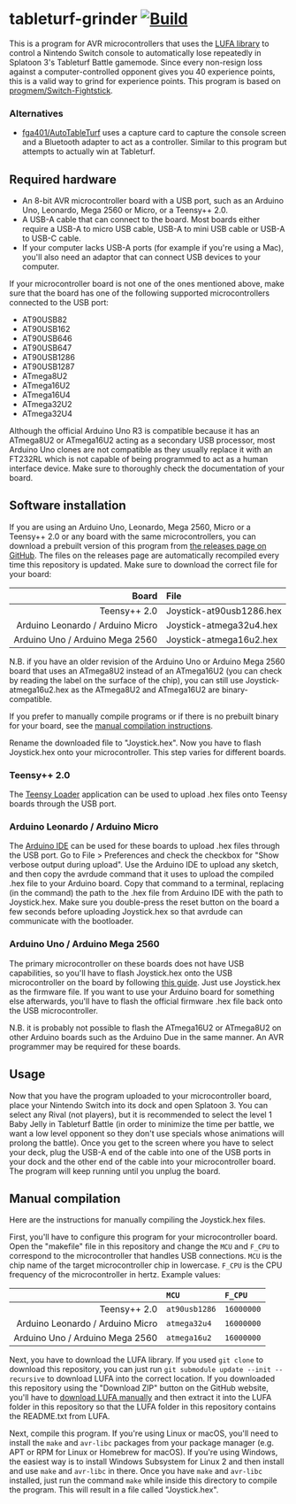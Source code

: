# tableturf-grinder [![Build](https://github.com/white-axe/tableturf-grinder/actions/workflows/build.yml/badge.svg)](https://github.com/white-axe/tableturf-grinder/actions/workflows/build.yml)

This is a program for AVR microcontrollers that uses the [LUFA library](https://github.com/abcminiuser/lufa) to control a Nintendo Switch console to automatically lose repeatedly in Splatoon 3's Tableturf Battle gamemode. Since every non-resign loss against a computer-controlled opponent gives you 40 experience points, this is a valid way to grind for experience points. This program is based on [progmem/Switch-Fightstick](https://github.com/progmem/Switch-Fightstick).

### Alternatives

* [fga401/AutoTableTurf](https://github.com/fga401/AutoTableTurf) uses a capture card to capture the console screen and a Bluetooth adapter to act as a controller. Similar to this program but attempts to actually win at Tableturf.

## Required hardware

* An 8-bit AVR microcontroller board with a USB port, such as an Arduino Uno, Leonardo, Mega 2560 or Micro, or a Teensy++ 2.0. 
* A USB-A cable that can connect to the board. Most boards either require a USB-A to micro USB cable, USB-A to mini USB cable or USB-A to USB-C cable.
* If your computer lacks USB-A ports (for example if you're using a Mac), you'll also need an adaptor that can connect USB devices to your computer.

If your microcontroller board is not one of the ones mentioned above, make sure that the board has one of the following supported microcontrollers connected to the USB port:

* AT90USB82
* AT90USB162
* AT90USB646
* AT90USB647
* AT90USB1286
* AT90USB1287
* ATmega8U2
* ATmega16U2
* ATmega16U4
* ATmega32U2
* ATmega32U4

Although the official Arduino Uno R3 is compatible because it has an ATmega8U2 or ATmega16U2 acting as a secondary USB processor, most Arduino Uno clones are not compatible as they usually replace it with an FT232RL which is not capable of being programmed to act as a human interface device. Make sure to thoroughly check the documentation of your board.

## Software installation

If you are using an Arduino Uno, Leonardo, Mega 2560, Micro or a Teensy++ 2.0 or any board with the same microcontrollers, you can download a prebuilt version of this program from [the releases page on GitHub](https://github.com/white-axe/tableturf-grinder/releases/tag/latest). The files on the releases page are automatically recompiled every time this repository is updated. Make sure to download the correct file for your board:

| Board | File |
| -: | :- |
| Teensy++ 2.0 | Joystick-at90usb1286.hex |
| Arduino Leonardo / Arduino Micro | Joystick-atmega32u4.hex |
| Arduino Uno / Arduino Mega 2560 | Joystick-atmega16u2.hex |

N.B. if you have an older revision of the Arduino Uno or Arduino Mega 2560 board that uses an ATmega8U2 instead of an ATmega16U2 (you can check by reading the label on the surface of the chip), you can still use Joystick-atmega16u2.hex as the ATmega8U2 and ATmega16U2 are binary-compatible.

If you prefer to manually compile programs or if there is no prebuilt binary for your board, see the [manual compilation instructions](#manual-compilation).

Rename the downloaded file to "Joystick.hex". Now you have to flash Joystick.hex onto your microcontroller. This step varies for different boards.

### Teensy++ 2.0

The [Teensy Loader](https://www.pjrc.com/teensy/loader.html) application can be used to upload .hex files onto Teensy boards through the USB port.

### Arduino Leonardo / Arduino Micro

The [Arduino IDE](https://www.arduino.cc/en/software) can be used for these boards to upload .hex files through the USB port. Go to File > Preferences and check the checkbox for "Show verbose output during upload". Use the Arduino IDE to upload any sketch, and then copy the avrdude command that it uses to upload the compiled .hex file to your Arduino board. Copy that command to a terminal, replacing (in the command) the path to the .hex file from Arduino IDE with the path to Joystick.hex. Make sure you double-press the reset button on the board a few seconds before uploading Joystick.hex so that avrdude can communicate with the bootloader.

### Arduino Uno / Arduino Mega 2560
The primary microcontroller on these boards does not have USB capabilities, so you'll have to flash Joystick.hex onto the USB microcontroller on the board by following [this guide](https://docs.arduino.cc/hacking/software/DFUProgramming8U2). Just use Joystick.hex as the firmware file. If you want to use your Arduino board for something else afterwards, you'll have to flash the official firmware .hex file back onto the USB microcontroller.

N.B. it is probably not possible to flash the ATmega16U2 or ATmega8U2 on other Arduino boards such as the Arduino Due in the same manner. An AVR programmer may be required for these boards.

## Usage

Now that you have the program uploaded to your microcontroller board, place your Nintendo Switch into its dock and open Splatoon 3. You can select any Rival (not players), but it is recommended to select the level 1 Baby Jelly in Tableturf Battle (in order to minimize the time per battle, we want a low level opponent so they don't use specials whose animations will prolong the battle). Once you get to the screen where you have to select your deck, plug the USB-A end of the cable into one of the USB ports in your dock and the other end of the cable into your microcontroller board. The program will keep running until you unplug the board.

## Manual compilation

Here are the instructions for manually compiling the Joystick.hex files.

First, you'll have to configure this program for your microcontroller board. Open the "makefile" file in this repository and change the `MCU` and `F_CPU` to correspond to the microcontroller that handles USB connections. `MCU` is the chip name of the target microcontroller chip in lowercase. `F_CPU` is the CPU frequency of the microcontroller in hertz. Example values:

| | `MCU` | `F_CPU` |
| -: | :- | :- |
| Teensy++ 2.0 | `at90usb1286` | `16000000` |
| Arduino Leonardo / Arduino Micro | `atmega32u4` | `16000000` |
| Arduino Uno / Arduino Mega 2560 | `atmega16u2` | `16000000` |

Next, you have to download the LUFA library. If you used `git clone` to download this repository, you can just run `git submodule update --init --recursive` to download LUFA into the correct location. If you downloaded this repository using the "Download ZIP" button on the GitHub website, you'll have to [download LUFA manually](https://github.com/abcminiuser/lufa/archive/refs/tags/LUFA-210130.zip) and then extract it into the LUFA folder in this repository so that the LUFA folder in this repository contains the README.txt from LUFA.

Next, compile this program. If you're using Linux or macOS, you'll need to install the `make` and `avr-libc` packages from your package manager (e.g. APT or RPM for Linux or Homebrew for macOS). If you're using Windows, the easiest way is to install Windows Subsystem for Linux 2 and then install and use `make` and `avr-libc` in there. Once you have `make` and `avr-libc` installed, just run the command `make` while inside this directory to compile the program. This will result in a file called "Joystick.hex".
